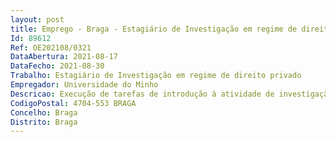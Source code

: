 ```yaml
--- 
layout: post
title: Emprego - Braga - Estagiário de Investigação em regime de direito privado
Id: 89612
Ref: OE202108/0321
DataAbertura: 2021-08-17
DataFecho: 2021-08-30
Trabalho: Estagiário de Investigação em regime de direito privado
Empregador: Universidade do Minho
Descricao: Execução de tarefas de introdução à atividade de investigação científica e desenvolvimento integradas no referido projeto
CodigoPostal: 4704-553 BRAGA
Concelho: Braga
Distrito: Braga
--- 
```

